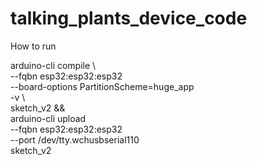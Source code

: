 # talking_plants_device_code

How to run

arduino-cli compile \                           
  --fqbn esp32:esp32:esp32 \
  --board-options PartitionScheme=huge_app \
  -v \     
  sketch_v2 && \
arduino-cli upload \
  --fqbn esp32:esp32:esp32 \
  --port /dev/tty.wchusbserial110 \
  sketch_v2

